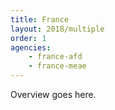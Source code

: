 ```yaml
---
title: France
layout: 2018/multiple
order: 1
agencies:
    - france-afd
    - france-meae
---
```


Overview goes here.
